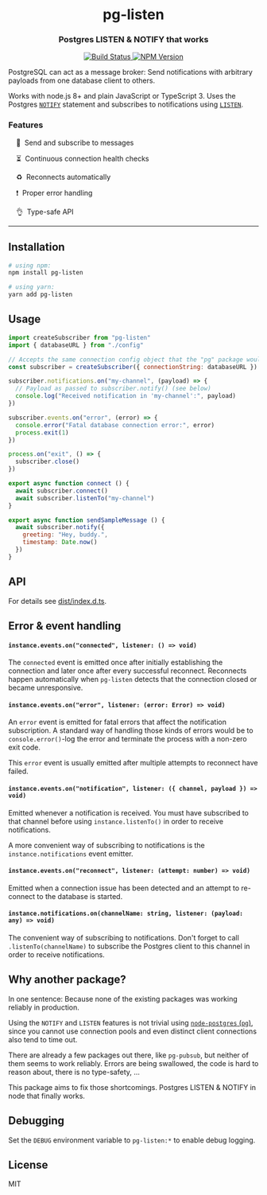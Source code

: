 <h1 align="center">pg-listen</h1>
<h3 align="center">Postgres LISTEN & NOTIFY that works</h3>

<p align="center">
  <a href="https://travis-ci.org/andywer/pg-listen">
    <img alt="Build Status" src="https://travis-ci.org/andywer/pg-listen.svg?branch=master" />
  </a>
  <a href="https://www.npmjs.com/package/pg-listen">
    <img alt="NPM Version" src="https://img.shields.io/npm/v/pg-listen.svg" />
  </a>
</p>

PostgreSQL can act as a message broker: Send notifications with arbitrary payloads from one database client to others.

Works with node.js 8+ and plain JavaScript or TypeScript 3. Uses the Postgres [`NOTIFY`](https://www.postgresql.org/docs/10/static/sql-notify.html) statement and subscribes to notifications using [`LISTEN`](https://www.postgresql.org/docs/10/static/sql-listen.html).

### Features

&nbsp;&nbsp;&nbsp;&nbsp;📡&nbsp;&nbsp;Send and subscribe to messages

&nbsp;&nbsp;&nbsp;&nbsp;⏳&nbsp;&nbsp;Continuous connection health checks

&nbsp;&nbsp;&nbsp;&nbsp;♻️&nbsp;&nbsp;Reconnects automatically

&nbsp;&nbsp;&nbsp;&nbsp;❗️&nbsp;&nbsp;Proper error handling

&nbsp;&nbsp;&nbsp;&nbsp;👌&nbsp;&nbsp;Type-safe API

---


## Installation

```sh
# using npm:
npm install pg-listen

# using yarn:
yarn add pg-listen
```


## Usage

```js
import createSubscriber from "pg-listen"
import { databaseURL } from "./config"

// Accepts the same connection config object that the "pg" package would take
const subscriber = createSubscriber({ connectionString: databaseURL })

subscriber.notifications.on("my-channel", (payload) => {
  // Payload as passed to subscriber.notify() (see below)
  console.log("Received notification in 'my-channel':", payload)
})

subscriber.events.on("error", (error) => {
  console.error("Fatal database connection error:", error)
  process.exit(1)
})

process.on("exit", () => {
  subscriber.close()
})

export async function connect () {
  await subscriber.connect()
  await subscriber.listenTo("my-channel")
}

export async function sendSampleMessage () {
  await subscriber.notify({
    greeting: "Hey, buddy.",
    timestamp: Date.now()
  })
}
```


## API

For details see [dist/index.d.ts](./dist/index.d.ts).


## Error & event handling

#### `instance.events.on("connected", listener: () => void)`

The `connected` event is emitted once after initially establishing the connection and later once after every successful reconnect. Reconnects happen automatically when `pg-listen` detects that the connection closed or became unresponsive.

#### `instance.events.on("error", listener: (error: Error) => void)`

An `error` event is emitted for fatal errors that affect the notification subscription. A standard way of handling those kinds of errors would be to `console.error()`-log the error and terminate the process with a non-zero exit code.

This `error` event is usually emitted after multiple attempts to reconnect have failed.

#### `instance.events.on("notification", listener: ({ channel, payload }) => void)`

Emitted whenever a notification is received. You must have subscribed to that channel before using `instance.listenTo()` in order to receive notifications.

A more convenient way of subscribing to notifications is the `instance.notifications` event emitter.

#### `instance.events.on("reconnect", listener: (attempt: number) => void)`

Emitted when a connection issue has been detected and an attempt to re-connect to the database is started.

#### `instance.notifications.on(channelName: string, listener: (payload: any) => void)`

The convenient way of subscribing to notifications. Don't forget to call `.listenTo(channelName)` to subscribe the Postgres client to this channel in order to receive notifications.


## Why another package?

In one sentence: Because none of the existing packages was working reliably in production.

Using the `NOTIFY` and `LISTEN` features is not trivial using [`node-postgres` (`pg`)](https://www.npmjs.com/package/pg), since you cannot use connection pools and even distinct client connections also tend to time out.

There are already a few packages out there, like `pg-pubsub`, but neither of them seems to work reliably. Errors are being swallowed, the code is hard to reason about, there is no type-safety, ...

This package aims to fix those shortcomings. Postgres LISTEN & NOTIFY in node that finally works.


## Debugging

Set the `DEBUG` environment variable to `pg-listen:*` to enable debug logging.


## License

MIT
